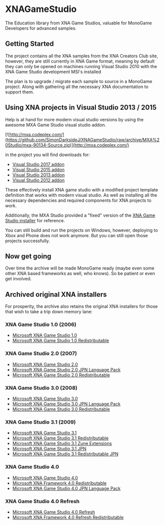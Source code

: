 # XNAGameStudio

The Education library from XNA Game Studios, valuable for MonoGame Developers for advanced samples.

## Getting Started

The project contains all the XNA samples from the XNA Creators Club site, however, they are still currently in XNA Game format, meaning by default they can only be opened on machines running Visual Studio 2010 with the XNA Game Studio development MSI's installed

The plan is to upgrade / migrate each sample to source in a MonoGame project.  Along with gathering all the necessary XNA documentation to support them.

## Using XNA projects in Visual Studio 2013 / 2015

Help is at hand for more modern visual studio versions by using the awesome MXA Game Studio visual studio addon.

[![http://mxa.codeplex.com/](https://github.com/SimonDarksideJ/XNAGameStudio/raw/archive/MXA%20Studio/mxa-90134-Source.zip)](http://mxa.codeplex.com/)

in the project you will find downloads for:

* [Visual Studio 2017 addon](https://github.com/SimonDarksideJ/XNAGameStudio/raw/archive/MXA%20Studio/XNA%20Game%20Studio%204.0.6%20(2017).zip)
* [Visual Studio 2015 addon](https://github.com/SimonDarksideJ/XNAGameStudio/raw/archive/MXA%20Studio/XNA%20Game%20Studio%204.0.5%20(2015).zip)
* [Visual Studio 2013 addon](https://github.com/SimonDarksideJ/XNAGameStudio/raw/archive/MXA%20Studio/XNA%20Game%20Studio%204.0.4%20(2013).zip)
* [Visual Studio 2012 addon](https://github.com/SimonDarksideJ/XNAGameStudio/raw/archive/MXA%20Studio/XNA%20Game%20Studio%204.0.4%20(2012).zip)

These effectively install XNA game studio with a modified project template definition that works with modern visual studio.
As well as installing all the necessary dependencies and required components for XNA projects to work.

Additionally, the MXA Studio provided a "fixed" version of the [XNA Game Studio installer](https://github.com/SimonDarksideJ/XNAGameStudio/raw/archive/MXA%20Studio/XNAGS40_setup%20(2010).zip) for reference.

You can still build and run the projects on Windows, however, deploying to Xbox and Phone does not work anymore. But you can still open those projects successfully.

## Now get going

Over time the archive will be made MonoGame ready (maybe even some other XNA based frameworks as well, who knows). So be patient or even get involved. 

## Archived original XNA installers

For prosperity, the archive also retains the original XNA installers for those that wish to take a trip down memory lane:

### XNA Game Studio 1.0 (2006)

* [Microsoft XNA Game Studio 1.0](https://github.com/SimonDarksideJ/XNAGameStudio/raw/archive/XNA%20Redistributables/xnagse_setup.zip)
* [Microsoft XNA Game Studio 1.0 Redistributable](https://github.com/SimonDarksideJ/XNAGameStudio/raw/archive/XNA%20Redistributables/xnafx_redist.zip)

### XNA Game Studio 2.0 (2007)

* [Microsoft XNA Game Studio 2.0](https://github.com/SimonDarksideJ/XNAGameStudio/raw/archive/XNA%20Redistributables/XNAGS20_setup.zip)
* [Microsoft XNA Game Studio 2.0 JPN Language Pack](https://github.com/SimonDarksideJ/XNAGameStudio/raw/archive/XNA%20Redistributables/xnags20_docs_ja.zip)
* [Microsoft XNA Game Studio 2.0 Redistributable](https://github.com/SimonDarksideJ/XNAGameStudio/raw/archive/XNA%20Redistributables/xnafx20_redist.zip)

### XNA Game Studio 3.0 (2008)

* [Microsoft XNA Game Studio 3.0](https://github.com/SimonDarksideJ/XNAGameStudio/raw/archive/XNA%20Redistributables/XNAGS30_setup.zip)
* [Microsoft XNA Game Studio 3.0 JPN Language Pack](https://github.com/SimonDarksideJ/XNAGameStudio/raw/archive/XNA%20Redistributables/xnags30_docs_ja.zip)
* [Microsoft XNA Game Studio 3.0 Redistributable](https://github.com/SimonDarksideJ/XNAGameStudio/raw/archive/XNA%20Redistributables/xnafx30_redist.zip)

### XNA Game Studio 3.1 (2009)

* [Microsoft XNA Game Studio 3.1](https://github.com/SimonDarksideJ/XNAGameStudio/raw/archive/XNA%20Redistributables/XNAGS31_setup.zip)
* [Microsoft XNA Game Studio 3.1 Redistributable](https://github.com/SimonDarksideJ/XNAGameStudio/raw/archive/XNA%20Redistributables/xnafx31_redist.zip)
* [Microsoft XNA Game Studio 3.1 Zune Extensions](https://github.com/SimonDarksideJ/XNAGameStudio/raw/archive/XNA%20Redistributables/zuneextensions.zip)
* [Microsoft XNA Game Studio 3.1 JPN](https://github.com/SimonDarksideJ/XNAGameStudio/raw/archive/XNA%20Redistributables/XNAGS31_setup-JA.zip)
* [Microsoft XNA Game Studio 3.1 Redistributable JPN](https://github.com/SimonDarksideJ/XNAGameStudio/raw/archive/XNA%20Redistributables/xnafx31_redist-JA.zip)

### XNA Game Studio 4.0

* [Microsoft XNA Game Studio 4.0](https://github.com/SimonDarksideJ/XNAGameStudio/raw/archive/XNA%20Redistributables/XNAGS40_setup.zip)
* [Microsoft XNA Framework 4.0 Redistributable](https://github.com/SimonDarksideJ/XNAGameStudio/raw/archive/XNA%20Redistributables/xnafx40_redist.zip)
* [Microsoft XNA Game Studio 4.0 JPN Language Pack](https://github.com/SimonDarksideJ/XNAGameStudio/raw/archive/XNA%20Redistributables/xnalangpack.ja-JP.zip)

### XNA Game Studio 4.0 Refresh

* [Microsoft XNA Game Studio 4.0 Refresh](https://github.com/SimonDarksideJ/XNAGameStudio/blob/archive/XNA%20Redistributables/XNAGS40_refresh_setup.zip)
* [Microsoft XNA Framework 4.0 Refresh Redistributable](https://github.com/SimonDarksideJ/XNAGameStudio/blob/archive/XNA%20Redistributables/xnafx40_Refresh_redist.zip)
